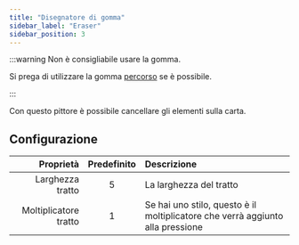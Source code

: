 ```yaml
---
title: "Disegnatore di gomma"
sidebar_label: "Eraser"
sidebar_position: 3
---
```


:::warning Non è consigliabile usare la gomma.

Si prega di utilizzare la gomma [percorso](path_eraser) se è possibile.

:::

Con questo pittore è possibile cancellare gli elementi sulla carta.

## Configurazione

|             Proprietà | Predefinito | Descrizione                                                                    |
| ---------------------:|:-----------:|:------------------------------------------------------------------------------ |
|      Larghezza tratto |      5      | La larghezza del tratto                                                        |
| Moltiplicatore tratto |      1      | Se hai uno stilo, questo è il moltiplicatore che verrà aggiunto alla pressione |
